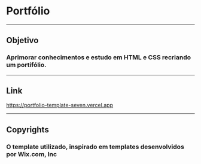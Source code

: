 # Portfólio


---

## Objetivo

  ### Aprimorar conhecimentos e estudo em HTML e CSS recriando um portifólio.
    
---
## Link
https://portfolio-template-seven.vercel.app

---
  
## Copyrights

  ### O template utilizado, inspirado em templates desenvolvidos por Wix.com, Inc
  
